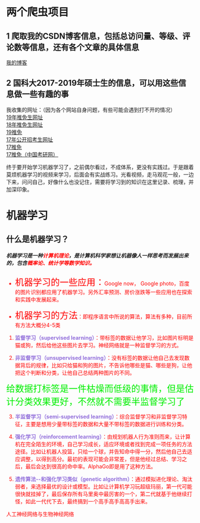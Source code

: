 # 两个爬虫项目
## 1 爬取我的CSDN博客信息，包括总访问量、等级、评论数等信息，还有各个文章的具体信息<br>
[我的博客](https://blog.csdn.net/liuchengzimozigreat)<br>
## 2 国科大2017-2019年硕士生的信息，可以用这些信息做一些有趣的事<br>
   我收集的网址：（因为各个网站自身问题，有些可能会遇到打不开的情况）<br>
    [19年推免生网址](https://www.baidu.com/link?url=LryJOw6InOpynDIHL6PiHnxiUfYxLrJ7dzlvR9LNcnegbxQQELsZAFvekXlVQxwoMSBNryM6xS_HWbz0f8gQANW07J3bfIAMyZsPzm_vyuzj7p0xi2pQbpgiXXXRTt03zytEmEqsVEau0ZnB2jUjLTNDZtlqMABnga-lWWfwUDArnArKR2fdw8txOcICbrQ6&wd=&eqid=f2428bfe0004d4e6000000065c2b0b7b)<br>
    [18年推免生网址](http://admission.ucas.ac.cn/showarticle/article/4c7e0e9f-2311-47a0-8f12-b0ec992078ac/26651774-b9eb-4399-9b44-3acbc90e2d34)<br>
    [19推免](https://www.baidu.com/link?url=9WXlXdkuoyw_dp5gtynfkeDsebs8gzgL-KmYqqlnzqCZD9j5s-XYaHqFSQhkG0oyAgmTNnX7OOOyVjLtwZuJPuZtjLHBrJE2ExlvqhXm50HzoxI1ItKi0v6yyVaX5VIHPBrksUPH61GwPhkTcVdB3ECkK1iJPw-RQaeC9YehcKbYoFIOeFXJElWJv35-GXSJ&wd=&eqid=adda8e3b00043aec000000065c2b0e32)<br>
    [17年公开招考生网址](http://admission.ucas.edu.cn/showarticle/Article/4c7e0e9f-2311-47a0-8f12-b0ec992078ac/7a5c35a4-0d9d-4918-ac7e-21af8dbd11c3)<br>
    [17推免](https://www.baidu.com/link?url=DUzwlgWDRp0d_nipcI1pOO5AodynyTM6KUunpXybqrl5aP_UVH5DVvuRMOiMJXwSyhFtjc5-rpG5i4rJIiOg228luYqoqJe9GodMEt-4CfK31J_sKuNsq9aqlm1HetiPNoA27VqaX6jLzE_uHX1OBUI1kaP_gkuQaAXxClsV3G-wwUGKxtW-1eIVrKLNM44o&wd=&eqid=d66663b90004912d000000065c2b0f60)<br>
    [17推免（中国考研网）](http://www.chinakaoyan.com/info/article/id/146151.shtml)<br>


终于要开始学习机器学习了，之前偶尔看过，不成体系，更没有实践过。于是跟着莫烦机器学习的视频来学习，后面会有实战练习。光看视频，走马观花一般，一边下来，问问自己，好像什么也没记住，需要将学习到的知识在这里记录、梳理，并加深印象。

# 机器学习
## 什么是机器学习？

 ##### 机器学习是一种<font color=red>计算机理论</font>，是计算机科学家想让机器像人一样思考而发展出来的，包含<font color=red>概率论、统计学等数学知识。

* <font size=5, color=red>机器学习的一些应用：</font>Google now， Google photo，百度的图片识别都应用了机器学习。另外汇率预测、房价涨跌等一些应用也在探索和实践中发展起来。

* <font size=5, color=red>机器学习的方法</font>：即程序语言中所说的算法，算法有多种，目前所有方法大概分4-5类

1. <font color=mediumpurple >**监督学习（supervised learning）**</font>：带标签的数据让他学习，比如图片标明是猫或狗，然后给他这些图片去学习。神经网络就是一种监督学习的方式。

2. <font color=mediumpurple >**非监督学习（unsupervised learning）**</font>：没有标签的数据让他自己去发现数据背后的规律，比如只给猫和狗的图片，不告诉他哪些是猫、哪些是狗，让他把这个判断和分类，让他自己总结两种图片的不同。

<font  size=5 color=gree>给数据打标签是一件枯燥而低级的事情，但是估计分类效果更好，不然就不需要半监督学习了</font>

3. <font  color=mediumpurple>**半监督学习（semi-supervised learning）**</font>：综合监督学习和非监督学习特征，主要是想用少量带标签的数据和大量不带标签的数据进行训练和分类。
4.  <font  color=mediumpurple>**强化学习（reinforcement learning）**</font>：由规划机器人行为准则而来，让计算机在完全陌生的环境，自己学习成长，适应环境或者找到完成一项任务的方法途径。比如让机器人投篮，只给一个球，并告知命中得一分，然后他自己去适应调整，以得到高分。最初的表现可能会非常差，但是他经过总结、学习之后，最后会达到很高的命中率。AlphaGo即是用了这种方法。

5. <font  color=mediumpurple>**遗传算法--和强化学习类似（genetic algorithm）**</font>：通过模拟进化理论、淘汰弱者，来选择最优的设计或模型。比如让计算机学习玩超级玛丽，第一代可能很快就挂掉了，最后保存所有马里奥中最厉害的一个，第二代就基于他继续打怪，如此一代代下去，最终搞到一个高手高手高高手出来。

人工神经网络与生物神经网络






